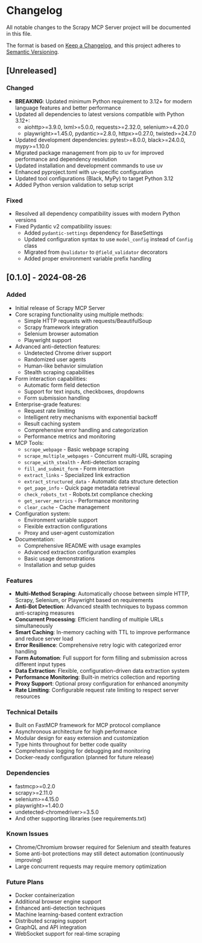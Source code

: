 # Changelog

All notable changes to the Scrapy MCP Server project will be documented in this file.

The format is based on [Keep a Changelog](https://keepachangelog.com/en/1.0.0/),
and this project adheres to [Semantic Versioning](https://semver.org/spec/v2.0.0.html).

## [Unreleased]

### Changed
- **BREAKING**: Updated minimum Python requirement to 3.12+ for modern language features and better performance
- Updated all dependencies to latest versions compatible with Python 3.12+:
  - aiohttp>=3.9.0, lxml>=5.0.0, requests>=2.32.0, selenium>=4.20.0
  - playwright>=1.45.0, pydantic>=2.8.0, httpx>=0.27.0, twisted>=24.7.0
- Updated development dependencies: pytest>=8.0.0, black>=24.0.0, mypy>=1.10.0
- Migrated package management from pip to uv for improved performance and dependency resolution
- Updated installation and development commands to use uv
- Enhanced pyproject.toml with uv-specific configuration
- Updated tool configurations (Black, MyPy) to target Python 3.12
- Added Python version validation to setup script

### Fixed
- Resolved all dependency compatibility issues with modern Python versions
- Fixed Pydantic v2 compatibility issues:
  - Added `pydantic-settings` dependency for BaseSettings
  - Updated configuration syntax to use `model_config` instead of `Config` class
  - Migrated from `@validator` to `@field_validator` decorators
  - Added proper environment variable prefix handling

## [0.1.0] - 2024-08-26

### Added

- Initial release of Scrapy MCP Server
- Core scraping functionality using multiple methods:
  - Simple HTTP requests with requests/BeautifulSoup
  - Scrapy framework integration
  - Selenium browser automation
  - Playwright support
- Advanced anti-detection features:
  - Undetected Chrome driver support
  - Randomized user agents
  - Human-like behavior simulation
  - Stealth scraping capabilities
- Form interaction capabilities:
  - Automatic form field detection
  - Support for text inputs, checkboxes, dropdowns
  - Form submission handling
- Enterprise-grade features:
  - Request rate limiting
  - Intelligent retry mechanisms with exponential backoff
  - Result caching system
  - Comprehensive error handling and categorization
  - Performance metrics and monitoring
- MCP Tools:
  - `scrape_webpage` - Basic webpage scraping
  - `scrape_multiple_webpages` - Concurrent multi-URL scraping
  - `scrape_with_stealth` - Anti-detection scraping
  - `fill_and_submit_form` - Form interaction
  - `extract_links` - Specialized link extraction
  - `extract_structured_data` - Automatic data structure detection
  - `get_page_info` - Quick page metadata retrieval
  - `check_robots_txt` - Robots.txt compliance checking
  - `get_server_metrics` - Performance monitoring
  - `clear_cache` - Cache management
- Configuration system:
  - Environment variable support
  - Flexible extraction configurations
  - Proxy and user-agent customization
- Documentation:
  - Comprehensive README with usage examples
  - Advanced extraction configuration examples
  - Basic usage demonstrations
  - Installation and setup guides

### Features

- **Multi-Method Scraping**: Automatically choose between simple HTTP, Scrapy, Selenium, or Playwright based on requirements
- **Anti-Bot Detection**: Advanced stealth techniques to bypass common anti-scraping measures
- **Concurrent Processing**: Efficient handling of multiple URLs simultaneously
- **Smart Caching**: In-memory caching with TTL to improve performance and reduce server load
- **Error Resilience**: Comprehensive retry logic with categorized error handling
- **Form Automation**: Full support for form filling and submission across different input types
- **Data Extraction**: Flexible, configuration-driven data extraction system
- **Performance Monitoring**: Built-in metrics collection and reporting
- **Proxy Support**: Optional proxy configuration for enhanced anonymity
- **Rate Limiting**: Configurable request rate limiting to respect server resources

### Technical Details

- Built on FastMCP framework for MCP protocol compliance
- Asynchronous architecture for high performance
- Modular design for easy extension and customization
- Type hints throughout for better code quality
- Comprehensive logging for debugging and monitoring
- Docker-ready configuration (planned for future release)

### Dependencies

- fastmcp>=0.2.0
- scrapy>=2.11.0
- selenium>=4.15.0
- playwright>=1.40.0
- undetected-chromedriver>=3.5.0
- And other supporting libraries (see requirements.txt)

### Known Issues

- Chrome/Chromium browser required for Selenium and stealth features
- Some anti-bot protections may still detect automation (continuously improving)
- Large concurrent requests may require memory optimization

### Future Plans

- Docker containerization
- Additional browser engine support
- Enhanced anti-detection techniques
- Machine learning-based content extraction
- Distributed scraping support
- GraphQL and API integration
- WebSocket support for real-time scraping
